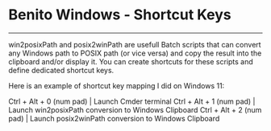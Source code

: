 # **Benito Windows - Shortcut Keys**

* * *

win2posixPath and posix2winPath are usefull Batch scripts that can convert any Windows path to POSIX path (or vice versa) and copy the result into the clipboard and/or display it.
You can create shortcuts for these scripts and define dedicated shortcut keys.

Here is an example of shortcut key mapping I did on Windows 11:

Ctrl + Alt + 0 (num pad)			|	Launch Cmder terminal
Ctrl + Alt + 1 (num pad)			|	Launch win2posixPath conversion to Windows Clipboard
Ctrl + Alt + 2 (num pad)			|	Launch posix2winPath conversion to Windows Clipboard


